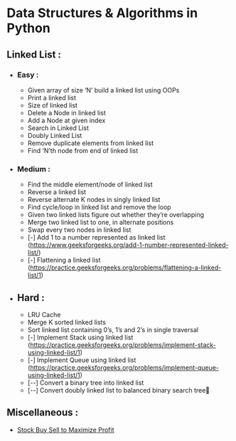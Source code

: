 # Data Structures & Algorithms in Python

## Linked List :
* ### Easy :
  * Given array of size ‘N’ build a linked list using OOPs
  * Print a linked list
  * Size of linked list
  * Delete a Node in linked list
  * Add a Node at given index
  * Search in Linked List
  * Doubly Linked List
  * Remove duplicate elements from linked list
  * Find ‘N’th node from end of linked list

* ### Medium :
  * Find the middle element/node of linked list
  * Reverse a linked list
  * Reverse alternate K nodes in singly linked list
  * Find cycle/loop in linked list and remove the loop
  * Given two linked lists figure out whether they’re overlapping
  * Merge two linked list to one, in alternate positions
  * Swap every two nodes in linked list
  * [-] Add 1 to a number represented as linked list (https://www.geeksforgeeks.org/add-1-number-represented-linked-list/)
  * [-] Flattening a linked list (https://practice.geeksforgeeks.org/problems/flattening-a-linked-list/1)

* ## Hard :
  * LRU Cache
  * Merge K sorted linked lists
  * Sort linked list containing 0’s, 1’s and 2’s in single traversal
  * [-] Implement Stack using linked list (https://practice.geeksforgeeks.org/problems/implement-stack-using-linked-list/1)
  * [-] Implement Queue using linked list (https://practice.geeksforgeeks.org/problems/implement-queue-using-linked-list/1)
  * [--] Convert a binary tree into linked list
  * [--] Convert doubly linked list to balanced binary search tree


## Miscellaneous : 
* [Stock Buy Sell to Maximize Profit](https://github.com/krishnavamshich/datastructures/blob/master/Stock_Buy_Sell.py)



